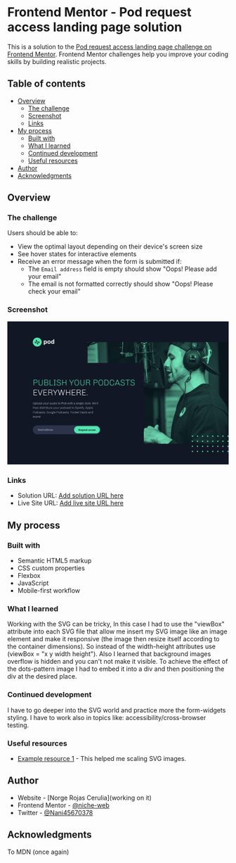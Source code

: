 # Frontend Mentor - Pod request access landing page solution

This is a solution to the [Pod request access landing page challenge on Frontend Mentor](https://www.frontendmentor.io/challenges/pod-request-access-landing-page-eyTmdkLSG). Frontend Mentor challenges help you improve your coding skills by building realistic projects.

## Table of contents

- [Overview](#overview)
  - [The challenge](#the-challenge)
  - [Screenshot](#screenshot)
  - [Links](#links)
- [My process](#my-process)
  - [Built with](#built-with)
  - [What I learned](#what-i-learned)
  - [Continued development](#continued-development)
  - [Useful resources](#useful-resources)
- [Author](#author)
- [Acknowledgments](#acknowledgments)

## Overview

### The challenge

Users should be able to:

- View the optimal layout depending on their device's screen size
- See hover states for interactive elements
- Receive an error message when the form is submitted if:
  - The `Email address` field is empty should show "Oops! Please add your email"
  - The email is not formatted correctly should show "Oops! Please check your email"

### Screenshot

![](./Screenshot.png)

### Links

- Solution URL: [Add solution URL here](https://github.com/nicheweb-frontend-challenges/pod-request-access-landing-page)
- Live Site URL: [Add live site URL here](https://suspicious-clarke-05f018.netlify.app/)

## My process

### Built with

- Semantic HTML5 markup
- CSS custom properties
- Flexbox
- JavaScript
- Mobile-first workflow

### What I learned

Working with the SVG can be tricky, In this case I had to use the "viewBox" attribute into each SVG file that allow me insert my SVG image like an image element and make it responsive (the image then resize itself according to the container dimensions). So instead of the width-height attributes use (viewBox = "x y width height").
Also I learned that background images overflow is hidden and you can't not make it visible. To achieve the effect of the dots-pattern image I had to embed it into a div and then positioning the div at the desired place.

### Continued development

I have to go deeper into the SVG world and practice more the form-widgets styling. I have to work also in topics like: accessibility/cross-browser testing.

### Useful resources

- [Example resource 1](https://css-tricks.com/scale-svg/) - This helped me scaling SVG images.

## Author

- Website - [Norge Rojas Cerulia](working on it)
- Frontend Mentor - [@niche-web](https://www.frontendmentor.io/profile/niche-web)
- Twitter - [@Nani45670378](https://www.twitter.com/Nani45670378)

## Acknowledgments

To MDN (once again)
